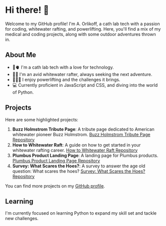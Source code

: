 # Hi there! 👋

Welcome to my GitHub profile! I'm A. Orlikoff, a cath lab tech with a passion for coding, whitewater rafting, and powerlifting. Here, you'll find a mix of my medical and coding projects, along with some outdoor adventures thrown in.

## About Me

- 💉🫀 I'm a cath lab tech with a love for technology.
- 🌊🛶 I'm an avid whitewater rafter, always seeking the next adventure.
- 💪🏋️‍♂️ I enjoy powerlifting and the challenges it brings.
- 💻 Currently proficient in JavaScript and CSS, and diving into the world of Python.

## Projects

Here are some highlighted projects:

1. **Buzz Holmstrom Tribute Page**: A tribute page dedicated to American whitewater pioneer Buzz Holmstrom. [Buzz Holmstrom Tribute Page Repository](https://github.com/A-Orlikoff/Responsive-Web-Design/blob/main/Buzz%20Holmstrom%20Tribute%20Page.txt)
2. **How to Whitewater Raft**: A guide on how to get started in your whitewater rafting career. [How to Whitewater Raft Repository](https://github.com/A-Orlikoff/Responsive-Web-Design/blob/main/How%20to%20Whitewater%20Raft.txt)
3. **Plumbus Product Landing Page**: A landing page for Plumbus products. [Plumbus Product Landing Page Repository](https://github.com/A-Orlikoff/Responsive-Web-Design/blob/main/Plumbus%20Product%20Landing%20Page.txt)
4. **Survey: What Scares the Hoes?**: A survey to answer the age old question: What scares the hoes? [Survey: What Scares the Hoes? Repository](https://github.com/A-Orlikoff/Responsive-Web-Design/blob/main/Survey%3A%20What%20Scares%20the%20Hoes%3F)

You can find more projects on my [GitHub profile](https://github.com/A-Orlikoff).

## Learning

I'm currently focused on learning Python to expand my skill set and tackle new challenges.
